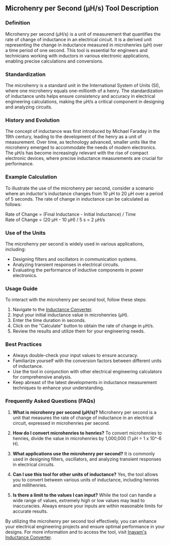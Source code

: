## Microhenry per Second (µH/s) Tool Description

### Definition
Microhenry per second (µH/s) is a unit of measurement that quantifies the rate of change of inductance in an electrical circuit. It is a derived unit representing the change in inductance measured in microhenries (µH) over a time period of one second. This tool is essential for engineers and technicians working with inductors in various electronic applications, enabling precise calculations and conversions.

### Standardization
The microhenry is a standard unit in the International System of Units (SI), where one microhenry equals one-millionth of a henry. The standardization of inductance units helps ensure consistency and accuracy in electrical engineering calculations, making the µH/s a critical component in designing and analyzing circuits.

### History and Evolution
The concept of inductance was first introduced by Michael Faraday in the 19th century, leading to the development of the henry as a unit of measurement. Over time, as technology advanced, smaller units like the microhenry emerged to accommodate the needs of modern electronics. The µH/s has become increasingly relevant with the rise of compact electronic devices, where precise inductance measurements are crucial for performance.

### Example Calculation
To illustrate the use of the microhenry per second, consider a scenario where an inductor's inductance changes from 10 µH to 20 µH over a period of 5 seconds. The rate of change in inductance can be calculated as follows:

Rate of Change = (Final Inductance - Initial Inductance) / Time  
Rate of Change = (20 µH - 10 µH) / 5 s = 2 µH/s

### Use of the Units
The microhenry per second is widely used in various applications, including:
- Designing filters and oscillators in communication systems.
- Analyzing transient responses in electrical circuits.
- Evaluating the performance of inductive components in power electronics.

### Usage Guide
To interact with the microhenry per second tool, follow these steps:
1. Navigate to the [Inductance Converter](https://www.inayam.co/unit-converter/inductance).
2. Input your initial inductance value in microhenries (µH).
3. Enter the time duration in seconds.
4. Click on the "Calculate" button to obtain the rate of change in µH/s.
5. Review the results and utilize them for your engineering needs.

### Best Practices
- Always double-check your input values to ensure accuracy.
- Familiarize yourself with the conversion factors between different units of inductance.
- Use the tool in conjunction with other electrical engineering calculators for comprehensive analysis.
- Keep abreast of the latest developments in inductance measurement techniques to enhance your understanding.

### Frequently Asked Questions (FAQs)

1. **What is microhenry per second (µH/s)?**
   Microhenry per second is a unit that measures the rate of change of inductance in an electrical circuit, expressed in microhenries per second.

2. **How do I convert microhenries to henries?**
   To convert microhenries to henries, divide the value in microhenries by 1,000,000 (1 µH = 1 x 10^-6 H).

3. **What applications use the microhenry per second?**
   It is commonly used in designing filters, oscillators, and analyzing transient responses in electrical circuits.

4. **Can I use this tool for other units of inductance?**
   Yes, the tool allows you to convert between various units of inductance, including henries and millihenries.

5. **Is there a limit to the values I can input?**
   While the tool can handle a wide range of values, extremely high or low values may lead to inaccuracies. Always ensure your inputs are within reasonable limits for accurate results.

By utilizing the microhenry per second tool effectively, you can enhance your electrical engineering projects and ensure optimal performance in your designs. For more information and to access the tool, visit [Inayam's Inductance Converter](https://www.inayam.co/unit-converter/inductance).